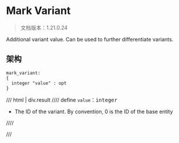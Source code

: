 # Mark Variant

> 文档版本：1.21.0.24

Additional variant value. Can be used to further differentiate variants.

## 架构

```mcschema
mark_variant:
{
  integer "value" : opt
}

```

/// html | div.result
//// define
`value`：<samp>integer</samp>

- The ID of the variant. By convention, 0 is the ID of the base entity


////


///

